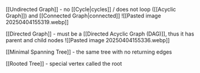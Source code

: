 [[Undirected Graph]] - no [[Cycle|cycles]] / does not loop ([[Acyclic Graph]]) and [[Connected Graph|connected]] 
![[Pasted image 20250404155319.webp]]

[[Directed Graph]] - must be a [[Directed Acyclic Graph (DAG)]], thus it has parent and child nodes
![[Pasted image 20250404155336.webp]]

[[Minimal Spanning Tree]] - the same tree with no returning edges

[[Rooted Tree]] - special vertex called the root
